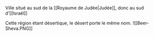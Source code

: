 Ville situé au sud de la [[Royaume de Judée|Judée]], donc au sud d'[[Israël]]

Cette région étant désertique, le désert porte le même nom.
![[Beer-Sheva.PNG]]